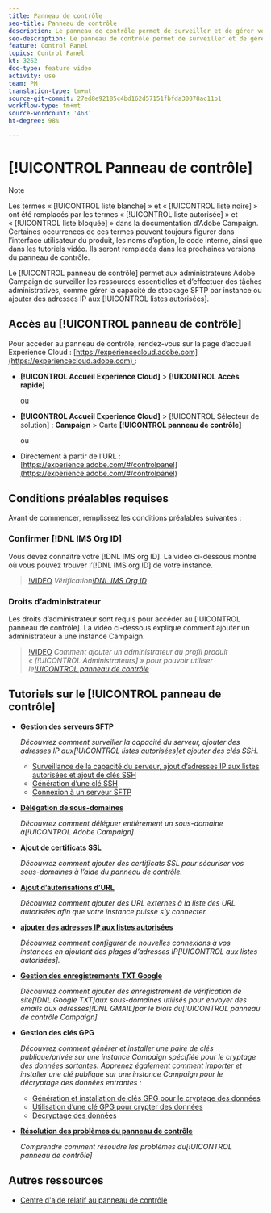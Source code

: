 ```yaml
---
title: Panneau de contrôle
seo-title: Panneau de contrôle
description: Le panneau de contrôle permet de surveiller et de gérer votre capacité de stockage SFTP par instance et d’ajouter des adresses IP aux listes autorisées.
seo-description: Le panneau de contrôle permet de surveiller et de gérer votre capacité de stockage SFTP par instance et d’ajouter des adresses IP aux listes autorisées.
feature: Control Panel
topics: Control Panel
kt: 3262
doc-type: feature video
activity: use
team: PM
translation-type: tm+mt
source-git-commit: 27ed8e92185c4bd162d57151fbfda30078ac11b1
workflow-type: tm+mt
source-wordcount: '463'
ht-degree: 98%

---
```



# [!UICONTROL Panneau de contrôle]

>[!NOTE]
>
>Les termes « [!UICONTROL liste blanche] » et « [!UICONTROL liste noire] » ont été remplacés par les termes « [!UICONTROL liste autorisée] » et « [!UICONTROL liste bloquée] » dans la documentation d’Adobe Campaign.
>Certaines occurrences de ces termes peuvent toujours figurer dans l’interface utilisateur du produit, les noms d’option, le code interne, ainsi que dans les tutoriels vidéo. Ils seront remplacés dans les prochaines versions du panneau de contrôle.

Le [!UICONTROL panneau de contrôle] permet aux administrateurs Adobe Campaign de surveiller les ressources essentielles et d’effectuer des tâches administratives, comme gérer la capacité de stockage SFTP par instance ou ajouter des adresses IP aux [!UICONTROL listes autorisées].

## Accès au [!UICONTROL panneau de contrôle]

Pour accéder au panneau de contrôle, rendez-vous sur la page d’accueil Experience Cloud : [https://experiencecloud.adobe.com](https://experiencecloud.adobe.com) :

* **[!UICONTROL Accueil Experience Cloud]** > **[!UICONTROL Accès rapide]**

   ou
* **[!UICONTROL Accueil Experience Cloud]** > [!UICONTROL Sélecteur de solution] : **Campaign** > Carte **[!UICONTROL panneau de contrôle]**

   ou

* Directement à partir de l’URL : [https://experience.adobe.com/#/controlpanel](https://experience.adobe.com/#/controlpanel)

## Conditions préalables requises

Avant de commencer, remplissez les conditions préalables suivantes :

### Confirmer [!DNL IMS Org ID]

Vous devez connaître votre [!DNL IMS org ID]. La vidéo ci-dessous montre où vous pouvez trouver l’[!DNL IMS org ID] de votre instance.

>[!VIDEO](https://video.tv.adobe.com/v/27183?quality=12)
*Vérification[!DNL IMS Org ID](00:26 min)*

### Droits d’administrateur

Les droits d’administrateur sont requis pour accéder au [!UICONTROL panneau de contrôle].
La vidéo ci-dessous explique comment ajouter un administrateur à une instance Campaign.

>[!VIDEO](https://video.tv.adobe.com/v/27147?quality=12)
*Comment ajouter un administrateur au profil produit « [!UICONTROL Administrateurs] » pour pouvoir utiliser le[!UICONTROL panneau de contrôle](01:03 min)*

## Tutoriels sur le [!UICONTROL panneau de contrôle]

* **Gestion des serveurs SFTP**

   *Découvrez comment surveiller la capacité du serveur, ajouter des adresses IP aux[!UICONTROL listes autorisées]et ajouter des clés SSH*.

   * [Surveillance de la capacité du serveur, ajout d’adresses IP aux listes autorisées et ajout de clés SSH](/help/acc/monitoring-campaign-classic/control-panel/monitoring-server-capacity-allow-listing-adding-ssh-key.md)
   * [Génération d’une clé SSH](/help/acc/monitoring-campaign-classic/control-panel/generate-ssh-key.md)
   * [Connexion à un serveur SFTP](/help/acc/monitoring-campaign-classic/control-panel/connect-to-sftp-server.md)

* **[Délégation de sous-domaines](/help/acc/monitoring-campaign-classic/control-panel/subdomain-delegation.md)**

   *Découvrez comment déléguer entièrement un sous-domaine à[!UICONTROL Adobe Campaign]*.

* **[Ajout de certificats SSL](/help/acc/monitoring-campaign-classic/control-panel/adding-ssl-certificates.md)**

   *Découvrez comment ajouter des certificats SSL pour sécuriser vos sous-domaines à l’aide du panneau de contrôle.*

* **[Ajout d’autorisations d’URL](/help/acc/monitoring-campaign-classic/control-panel/adding-url-permissions.md)**

   *Découvrez comment ajouter des URL externes à la liste des URL autorisées afin que votre instance puisse s’y connecter.*

* **[ajouter des adresses IP aux listes autorisées](/help/acc/monitoring-campaign-classic/control-panel/ip-allow-listing.md)**

   *Découvrez comment configurer de nouvelles connexions à vos instances en ajoutant des plages d’adresses IP[!UICONTROL aux listes autorisées].*

* **[Gestion des enregistrements TXT Google](/help/acc/monitoring-campaign-classic/control-panel/google-txt-record-management.md)**

   *Découvrez comment ajouter des enregistrement de vérification de site[!DNL Google TXT]aux sous-domaines utilisés pour envoyer des emails aux adresses[!DNL GMAIL]par le biais du[!UICONTROL panneau de contrôle Campaign].*

* **Gestion des clés GPG**

   *Découvrez comment générer et installer une paire de clés publique/privée sur une instance Campaign spécifiée pour le cryptage des données sortantes. Apprenez également comment importer et installer une clé publique sur une instance Campaign pour le décryptage des données entrantes :*

   * [Génération et installation de clés GPG pour le cryptage des données](./gpg-key-management/generating-and-installing-gpg-keys-for-data-encryption.md)
   * [Utilisation d’une clé GPG pour crypter des données](./gpg-key-management/using-a-gpg-key-to-encrypt-data.md)
   * [Décryptage des données](./gpg-key-management/decrypting-data.md)

* **[Résolution des problèmes du panneau de contrôle](/help/acc/monitoring-campaign-classic/control-panel/trouble-shooting.md)**

   *Comprendre comment résoudre les problèmes du[!UICONTROL panneau de contrôle]*

## Autres ressources

* [Centre d&#39;aide relatif au panneau de contrôle](https://docs.adobe.com/content/help/fr-FR/control-panel/using/control-panel-home.html)
